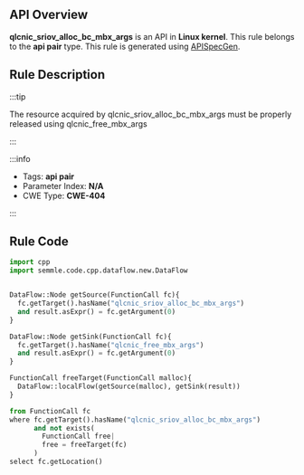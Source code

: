 ---
---


## API Overview
**qlcnic_sriov_alloc_bc_mbx_args** is an API in **Linux kernel**. This rule belongs to the **api pair** type. This rule is generated using [APISpecGen](../../tools/APISpecGen).
## Rule Description

:::tip

The resource acquired by qlcnic_sriov_alloc_bc_mbx_args must be properly released using qlcnic_free_mbx_args

:::

:::info

- Tags: **api pair**
- Parameter Index: **N/A**
- CWE Type: **CWE-404**

:::

## Rule Code
```python
import cpp
import semmle.code.cpp.dataflow.new.DataFlow


DataFlow::Node getSource(FunctionCall fc){
  fc.getTarget().hasName("qlcnic_sriov_alloc_bc_mbx_args")
  and result.asExpr() = fc.getArgument(0)
}

DataFlow::Node getSink(FunctionCall fc){
  fc.getTarget().hasName("qlcnic_free_mbx_args")
  and result.asExpr() = fc.getArgument(0)
}

FunctionCall freeTarget(FunctionCall malloc){
  DataFlow::localFlow(getSource(malloc), getSink(result))
}

from FunctionCall fc
where fc.getTarget().hasName("qlcnic_sriov_alloc_bc_mbx_args")
      and not exists(
        FunctionCall free| 
        free = freeTarget(fc)
      )
select fc.getLocation()

    
```